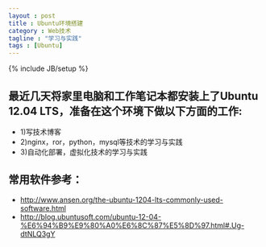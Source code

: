 ```yaml
---
layout : post
title : Ubuntu环境搭建
category : Web技术
tagline : "学习与实践"
tags : [Ubuntu]
---
```

{% include JB/setup %}

最近几天将家里电脑和工作笔记本都安装上了Ubuntu 12.04 LTS，准备在这个环境下做以下方面的工作:
-----------------

* 1)写技术博客
* 2)nginx，ror，python，mysql等技术的学习与实践
* 3)自动化部署，虚拟化技术的学习与实践



常用软件参考：
-----------

* http://www.ansen.org/the-ubuntu-1204-lts-commonly-used-software.html
* http://blog.ubuntusoft.com/ubuntu-12-04-%E6%94%B9%E9%80%A0%E6%8C%87%E5%8D%97.html#.Ug-dtNLQ3gY
